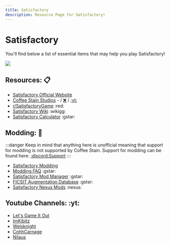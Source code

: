 ```yaml
---
title: Satisfactory
description: Resource Page for Satisfactory!
---
```


# **Satisfactory**

You'll find below a list of essential items that may help you play Satisfactory!

![](/satisfactorybanner.png)

## Resources: :clipboard:

- [Satisfactory Official Website](https://www.satisfactorygame.com/)
- [Coffee Stain Studios](https://www.coffeestainstudios.com/) - / [:x:](https://x.com/coffee_stain/) / [:yt:](https://www.youtube.com/c/coffeestain)
- [r/SatisfactoryGame](https://www.reddit.com/r/SatisfactoryGame/) :red:
- [Satisfactory Wiki](https://satisfactory.wiki.gg/wiki/Satisfactory_Wiki) :wikigg:
- [Satisfactory Calculator](https://satisfactory-calculator.com/) :gstar: <Badge type="tip" icon="i-simple-icons-patreon" text="Support" link="https://www.patreon.com/EDSM" /> <Tooltip tooltipKey="satisfactory-calc" />

## Modding: :wrench:

:::danger
Keep in mind that anything here is unofficial meaning that support for modding is not supported by Coffee Stain. Support for modding can be found here: [:discord:Support](https://discord.gg/xkVJ73E)
:::

- [Satisfactory Modding](https://github.com/satisfactorymodding)
- [Modding FAQ](https://docs.ficsit.app/satisfactory-modding/latest/faq.html) :gstar: <Badge type="tip" icon="i-material-symbols-docs-outline" text="Docs" link="https://docs.ficsit.app/" />
- [Satisfactory Mod Manager](https://github.com/satisfactorymodding/SatisfactoryModManager/releases) :gstar: <Badge type="tip" icon="i-mdi-github-face" text="Repo" link="https://github.com/satisfactorymodding/SatisfactoryModManager" />
- [FICSIT Augmentation Database](https://ficsit.app/) :gstar: <Tooltip tooltipKey="ficsit" />
- [Satisfactory Nexus Mods](https://www.nexusmods.com/satisfactory) :nexus:

## Youtube Channels: :yt:

- [Let's Game It Out](https://youtube.com/playlist?list=PLrBjj4brdIRwRkGTLKqH5hlS_mlMYn_J0&feature=shared)
- [ImKibitz](https://youtube.com/@imkibitz)
- [Welsknight](https://www.youtube.com/playlist?list=PL3e14exB92LJ6FS9TTg9U-xWwrE7cL4dg)
- [CohhCarnage](https://www.youtube.com/playlist?list=PLN39y5i_H0FniYpEyzRGDzpU_tI9bzury)
- [Nilaus](https://www.youtube.com/playlist?list=PLV3rF--heRVuSN0-fSMyShBgQAdaxUOxK)
